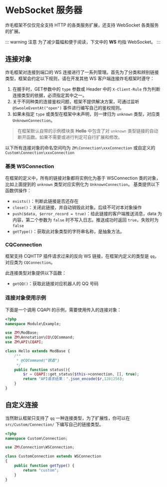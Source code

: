 # WebSocket 服务器

炸毛框架不仅仅完全支持 HTTP 的各类服务扩展，还支持 WebSocket 各类服务的扩展。

::: warning 注意
为了减少篇幅和便于阅读，下文中的 **WS** 均指 WebSocket。
:::

## 连接对象
炸毛框架对连接到端口的 WS 连接进行了一系列管理。首先为了分类和辨别链接类型，框架会约定以下规则，请在开发其他 WS 客户端连接炸毛框架时遵守：
1. 在握手时，GET参数中的 `type` 参数或 Header 中的 `X-Client-Rule` 作为判断连接类型的依据，必须指定其中之一。
2. 关于不同种类的连接鉴权问题，框架不提供解决方案，可通过监听 `@SwooleEventAt("open")` 事件进行编写自己的鉴权规则。
3. 如果未指定 `type` 或类型在框架中未声明，则一律归为 `unknown` 类型，对应类 `UnknownConnection`。

> 在框架默认自带的示例模块类 **Hello** 中包含了对 `unknown` 类型链接的自动断开函数。如果不需要或进行判定可自行扩展和修改。

以下所有连接对象的命名空间均为 `ZM\Connection\xxxConnection` 或自定义的 `Custom\Connection\xxxConnection`

### 基类 WSConnection
在框架的定义中，所有的链接对象都将实例化为基于 WSConnection 类的对象，比如上面提到的 `unknown` 类型对应实例化为 `UnknownConnection`。
基类提供以下函数供操作：
- `exists()`：判断此链接是否还存在
- `close()`：关闭此链接，并自动销毁此对象。后续不可对本对象操作
- `push($data, $error_record = true)`：给此链接的客户端推送消息，data 为内容，第二个参数为 `false` 时不写入日志。推送成功时返回 `true`，失败时为 `false`
- `getType()`：获取此对象类型的字符串名称，是抽象方法。

### CQConnection
框架支持 CQHTTP 插件请求过来的反向 WS 链接，在框架内定义的类型是 `qq`，对应类为 `CQConnection`。

此连接类型对象提供以下函数：
- `getQQ()`：获取此链接对应机器人的 QQ 号码

### 连接对象使用示例
下面是一个调用 CQAPI 的示例，需要使用传入的连接对象：
```php
<?php
namespace Module\Example;

use ZM\ModBase;
use ZM\Annotation\CQ\CQCommand;
use ZM\API\CQAPI;

class Hello extends ModBase {
    /**
     * @CQCommand("状态")
     */
    public function status(){
        $r = CQAPI::get_status($this->connection, [], true);
        return "API请求结果：".json_encode($r,128|256);
    }
}
```


## 自定义连接
当然默认框架只支持了 `qq` 一种连接类型，为了扩展性，你可以在 `src/Custom/Connection/` 下编写自己的链接类型。
```php
<?php
namespace Custom\Connection;

use ZM\Connection\WSConnection;

class CustomConnection extends WSConnection
{
    public function getType() {
        return "custom";
    }
}
```
